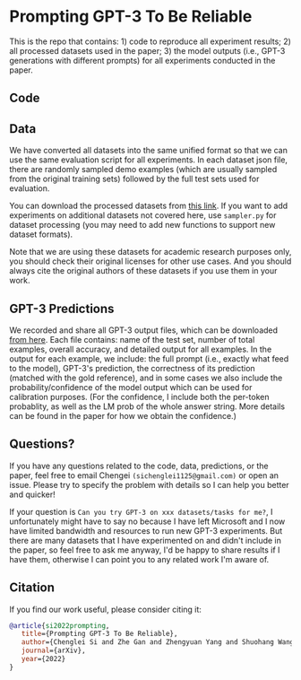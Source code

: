 # Prompting GPT-3 To Be Reliable 

This is the repo that contains: 1) code to reproduce all experiment results; 2) all processed datasets used in the paper; 3) the model outputs (i.e., GPT-3 generations with different prompts) for all experiments conducted in the paper. 


## Code 


## Data

We have converted all datasets into the same unified format so that we can use the same evaluation script for all experiments. In each dataset json file, there are randomly sampled demo examples (which are usually sampled from the original training sets) followed by the full test sets used for evaluation. 

You can download the processed datasets from [this link](https://drive.google.com/file/d/1XfPbxJpVbeNwRTubyX-6NIY6b52LBtGi/view?usp=sharing).
If you want to add experiments on additional datasets not covered here, use ``sampler.py`` for dataset processing (you may need to add new functions to support new dataset formats). 

Note that we are using these datasets for academic research purposes only, you should check their original licenses for other use cases. 
And you should always cite the original authors of these datasets if you use them in your work. 


## GPT-3 Predictions

We recorded and share all GPT-3 output files, which can be downloaded [from here](https://drive.google.com/file/d/1XfPbxJpVbeNwRTubyX-6NIY6b52LBtGi/view?usp=sharing). Each file contains: name of the test set, number of total examples, overall accuracy, and detailed output for all examples. In the output for each example, we include: the full prompt (i.e., exactly what feed to the model), GPT-3's prediction, the correctness of its prediction (matched with the gold reference), and in some cases we also include the probability/confidence of the model output which can be used for calibration purposes. (For the confidence, I include both the per-token probablity, as well as the LM prob of the whole answer string. More details can be found in the paper for how we obtain the confidence.)

## Questions? 

If you have any questions related to the code, data, predictions, or the paper, feel free to email Chengei `(sichenglei1125@gmail.com)` or open an issue. Please try to specify the problem with details so I can help you better and quicker! 

If your question is ``Can you try GPT-3 on xxx datasets/tasks for me?``, I unfortunately might have to say no because I have left Microsoft and I now have limited bandwidth and resources to run new GPT-3 experiments. But there are many datasets that I have experimented on and didn't include in the paper, so feel free to ask me anyway, I'd be happy to share results if I have them, otherwise I can point you to any related work I'm aware of. 


## Citation 

If you find our work useful, please consider citing it:
```bibtex
@article{si2022prompting,
   title={Prompting GPT-3 To Be Reliable},
   author={Chenglei Si and Zhe Gan and Zhengyuan Yang and Shuohang Wang and Jianfeng Wang and Jordan Boyd-Graber and Lijuan Wang},
   journal={arXiv},
   year={2022}
}
```


